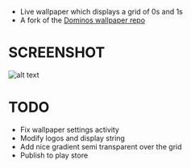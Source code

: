 + Live wallpaper which displays a grid of 0s and 1s 
+ A fork of the [Dominos wallpaper repo](https://github.com/sauravtom/Dominos-Android-Live-Wallpaper)

# SCREENSHOT 

![alt text](https://raw.github.com/sauravtom/Binary_Android-Live-Wallpaper/master/1.png "Logo Title Text 1")



# TODO
+ Fix wallpaper settings activity
+ Modify logos and display string
+ Add nice gradient semi transparent over the grid
+ Publish to play store
